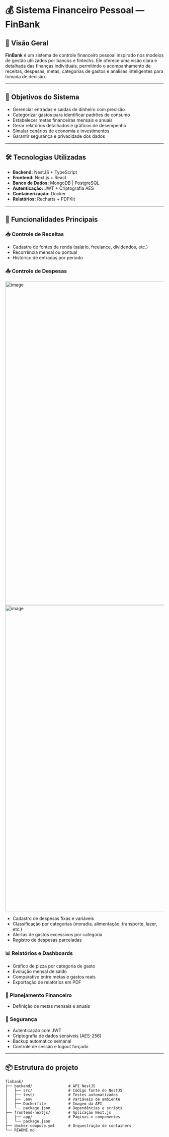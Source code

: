 # 💰 Sistema Financeiro Pessoal — FinBank

## 🧾 Visão Geral

**FinBank** é um sistema de controle financeiro pessoal inspirado nos modelos de gestão utilizados por bancos e fintechs. Ele oferece uma visão clara e detalhada das finanças individuais, permitindo o acompanhamento de receitas, despesas, metas, categorias de gastos e análises inteligentes para tomada de decisão.

---

## 🎯 Objetivos do Sistema

- Gerenciar entradas e saídas de dinheiro com precisão  
- Categorizar gastos para identificar padrões de consumo  
- Estabelecer metas financeiras mensais e anuais  
- Gerar relatórios detalhados e gráficos de desempenho  
- Simular cenários de economia e investimentos  
- Garantir segurança e privacidade dos dados  

---

## 🛠️ Tecnologias Utilizadas

- **Backend:** NestJS + TypeScript  
- **Frontend:** Next.js + React  
- **Banco de Dados:** MongoDB | PostgreSQL  
- **Autenticação:** JWT + Criptografia AES  
- **Containerização:** Docker  
- **Relatórios:** Recharts + PDFKit  

---

## 🧩 Funcionalidades Principais

### 📥 Controle de Receitas

- Cadastro de fontes de renda (salário, freelance, dividendos, etc.)  
- Recorrência mensal ou pontual  
- Histórico de entradas por período  

### 📤 Controle de Despesas

  
<img width="1913" height="1026" alt="image" src="https://github.com/user-attachments/assets/3dcaf328-a1b2-4624-b9d6-fcb320b05899" />


<img width="1905" height="971" alt="image" src="https://github.com/user-attachments/assets/7e19f854-7cf4-4995-8c3a-7028831c8ac1" />


- Cadastro de despesas fixas e variáveis  
- Classificação por categorias (moradia, alimentação, transporte, lazer, etc.)  
- Alertas de gastos excessivos por categoria  
- Registro de despesas parceladas



 

### 📊 Relatórios e Dashboards

- Gráfico de pizza por categoria de gasto  
- Evolução mensal de saldo  
- Comparativo entre metas e gastos reais  
- Exportação de relatórios em PDF  

### 🎯 Planejamento Financeiro

- Definição de metas mensais e anuais  
 

### 🔐 Segurança

- Autenticação com JWT  
- Criptografia de dados sensíveis (AES-256)  
- Backup automático semanal  
- Controle de sessão e logout forçado  

---

## 📦 Estrutura do projeto

```plaintext
finbank/
├── backend/                # API NestJS
│   ├── src/                # Código fonte do NestJS
│   ├── test/               # Testes automatizados
│   ├── .env                # Variáveis de ambiente
│   ├── Dockerfile          # Imagem da API
│   └── package.json        # Dependências e scripts
├── frontend-nextjs/        # Aplicação Next.js
│   ├── app/                # Páginas e componentes
│   └── package.json
├── docker-compose.yml      # Orquestração de containers
└── README.md
